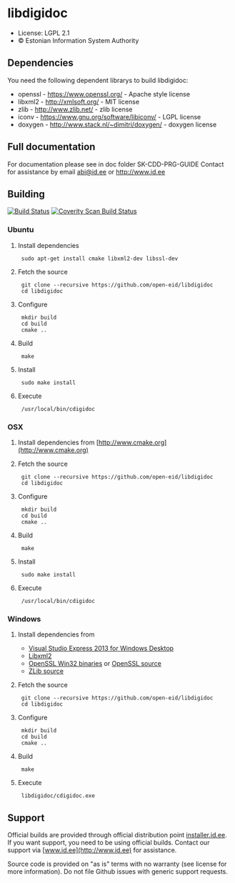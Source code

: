# libdigidoc

 * License: LGPL 2.1
 * &copy; Estonian Information System Authority

Dependencies
---------------------------
You need the following dependent librarys to build libdigidoc:
- openssl - https://www.openssl.org/ - Apache style license
- libxml2 - http://xmlsoft.org/ - MIT license
- zlib - http://www.zlib.net/ - zlib license
- iconv - https://www.gnu.org/software/libiconv/ - LGPL license
- doxygen - http://www.stack.nl/~dimitri/doxygen/ - doxygen license


Full documentation
----------------------------
For documentation please see in doc folder SK-CDD-PRG-GUIDE
Contact for assistance by email abi@id.ee or http://www.id.ee

## Building
[![Build Status](https://travis-ci.org/open-eid/libdigidoc.svg?branch=master)](https://travis-ci.org/open-eid/libdigidoc)
[![Coverity Scan Build Status](https://scan.coverity.com/projects/724/badge.svg)](https://scan.coverity.com/projects/724)

### Ubuntu

1. Install dependencies

        sudo apt-get install cmake libxml2-dev libssl-dev

2. Fetch the source

        git clone --recursive https://github.com/open-eid/libdigidoc
        cd libdigidoc

3. Configure

        mkdir build
        cd build
        cmake ..

4. Build

        make

5. Install

        sudo make install

6. Execute

        /usr/local/bin/cdigidoc
        
### OSX

1. Install dependencies from [http://www.cmake.org](http://www.cmake.org)

2. Fetch the source

        git clone --recursive https://github.com/open-eid/libdigidoc
        cd libdigidoc

3. Configure

        mkdir build
        cd build
        cmake ..

4. Build

        make

5. Install

        sudo make install

6. Execute

        /usr/local/bin/cdigidoc

### Windows

1. Install dependencies from
    * [Visual Studio Express 2013 for Windows Desktop](http://www.visualstudio.com/en-us/products/visual-studio-express-vs.aspx)
	* [Libxml2](http://xmlsoft.org/downloads.html)
	* [OpenSSL Win32 binaries](https://slproweb.com/products/Win32OpenSSL.html) or [OpenSSL source](https://www.openssl.org/source/)
	* [ZLib source](http://zlib.net/zlib128.zip)
2. Fetch the source

        git clone --recursive https://github.com/open-eid/libdigidoc
        cd libdigidoc

3. Configure

        mkdir build
        cd build
        cmake ..

4. Build

        make

5. Execute

        libdigidoc/cdigidoc.exe

## Support
Official builds are provided through official distribution point [installer.id.ee](https://installer.id.ee). If you want support, you need to be using official builds. Contact our support via [www.id.ee](http://www.id.ee) for assistance.

Source code is provided on "as is" terms with no warranty (see license for more information). Do not file Github issues with generic support requests.
